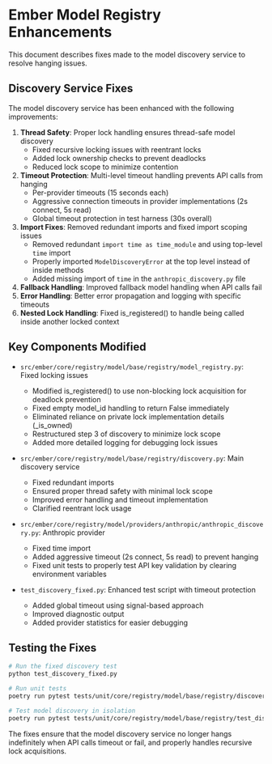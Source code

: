 # Ember Model Registry Enhancements

This document describes fixes made to the model discovery service to resolve hanging issues.

## Discovery Service Fixes

The model discovery service has been enhanced with the following improvements:

1. **Thread Safety**: Proper lock handling ensures thread-safe model discovery
   - Fixed recursive locking issues with reentrant locks
   - Added lock ownership checks to prevent deadlocks
   - Reduced lock scope to minimize contention
2. **Timeout Protection**: Multi-level timeout handling prevents API calls from hanging
   - Per-provider timeouts (15 seconds each)
   - Aggressive connection timeouts in provider implementations (2s connect, 5s read)
   - Global timeout protection in test harness (30s overall)
3. **Import Fixes**: Removed redundant imports and fixed import scoping issues
   - Removed redundant `import time as time_module` and using top-level `time` import
   - Properly imported `ModelDiscoveryError` at the top level instead of inside methods
   - Added missing import of `time` in the `anthropic_discovery.py` file
4. **Fallback Handling**: Improved fallback model handling when API calls fail
5. **Error Handling**: Better error propagation and logging with specific timeouts
6. **Nested Lock Handling**: Fixed is_registered() to handle being called inside another locked context

## Key Components Modified

- `src/ember/core/registry/model/base/registry/model_registry.py`: Fixed locking issues
  - Modified is_registered() to use non-blocking lock acquisition for deadlock prevention
  - Fixed empty model_id handling to return False immediately
  - Eliminated reliance on private lock implementation details (_is_owned)
  - Restructured step 3 of discovery to minimize lock scope
  - Added more detailed logging for debugging lock issues

- `src/ember/core/registry/model/base/registry/discovery.py`: Main discovery service
  - Fixed redundant imports
  - Ensured proper thread safety with minimal lock scope
  - Improved error handling and timeout implementation
  - Clarified reentrant lock usage
  
- `src/ember/core/registry/model/providers/anthropic/anthropic_discovery.py`: Anthropic provider
  - Fixed time import
  - Added aggressive timeout (2s connect, 5s read) to prevent hanging
  - Fixed unit tests to properly test API key validation by clearing environment variables
  
- `test_discovery_fixed.py`: Enhanced test script with timeout protection
  - Added global timeout using signal-based approach
  - Improved diagnostic output
  - Added provider statistics for easier debugging

## Testing the Fixes

```bash
# Run the fixed discovery test
python test_discovery_fixed.py

# Run unit tests
poetry run pytest tests/unit/core/registry/model/base/registry/discovery.py

# Test model discovery in isolation
poetry run pytest tests/unit/core/registry/model/base/registry/test_discovery.py::TestModelDiscovery::test_discovery_threaded
```

The fixes ensure that the model discovery service no longer hangs indefinitely when API calls timeout or fail, and properly handles recursive lock acquisitions.
